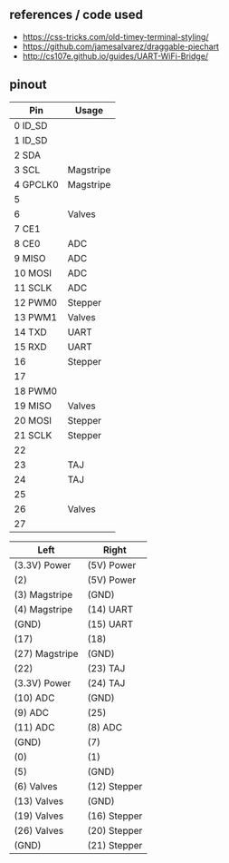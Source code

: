 ## references / code used

- https://css-tricks.com/old-timey-terminal-styling/
- https://github.com/jamesalvarez/draggable-piechart
- http://cs107e.github.io/guides/UART-WiFi-Bridge/

## pinout

|    Pin    |   Usage   |
| --------  | --------- |
|  0 ID_SD  |           |
|  1 ID_SD  |           |
|  2 SDA    |           |
|  3 SCL    | Magstripe |   
|  4 GPCLK0 | Magstripe |
|  5        |           |
|  6        | Valves    |
|  7 CE1    |           |
|  8 CE0    | ADC       |
|  9 MISO   | ADC       |
| 10 MOSI   | ADC       |
| 11 SCLK   | ADC       |
| 12 PWM0   | Stepper   |
| 13 PWM1   | Valves    |
| 14 TXD    | UART      |
| 15 RXD    | UART      |
| 16        | Stepper   |   
| 17        |           |
| 18 PWM0   |           |
| 19 MISO   | Valves    |
| 20 MOSI   | Stepper   |
| 21 SCLK   | Stepper   |
| 22        |           |
| 23        | TAJ       |
| 24        | TAJ       |
| 25        |           |
| 26        | Valves    |
| 27        |           |

|      Left      |     Right     |
| -------------- | ------------- |
| (3.3V) Power   | (5V) Power    |
| (2)            | (5V) Power    |
| (3) Magstripe  | (GND)         |
| (4) Magstripe  | (14) UART     |
| (GND)          | (15) UART     |
| (17)           | (18)          |
| (27) Magstripe | (GND)         |
| (22)           | (23) TAJ      |
| (3.3V) Power   | (24) TAJ      |
| (10) ADC       | (GND)         |
| (9) ADC        | (25)          |
| (11) ADC       | (8) ADC       |
| (GND)          | (7)           |
| (0)            | (1)           |
| (5)            | (GND)         |
| (6) Valves     | (12) Stepper  |
| (13) Valves    | (GND)         |
| (19) Valves    | (16) Stepper  |
| (26) Valves    | (20) Stepper  |
| (GND)          | (21) Stepper  |
